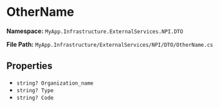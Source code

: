 # OtherName

**Namespace:** `MyApp.Infrastructure.ExternalServices.NPI.DTO`

**File Path:** `MyApp.Infrastructure/ExternalServices/NPI/DTO/OtherName.cs`

## Properties

- `string? Organization_name`
- `string? Type`
- `string? Code`

